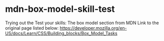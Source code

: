 # mdn-box-model-skill-test
Trying out the Test your skills: The box model section from MDN
Link to the original page listed below: 
https://developer.mozilla.org/en-US/docs/Learn/CSS/Building_blocks/Box_Model_Tasks

